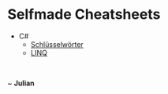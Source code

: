 # Selfmade Cheatsheets

- C#
  - [Schlüsselwörter](https://github.com/FrauJulian/Selfmade-Cheatsheets/blob/main/CSHARP-Schl%C3%BCsselw%C3%B6rter.md)
  - [LINQ](https://github.com/FrauJulian/Selfmade-Cheatsheets/blob/main/CSHARP%20LINQ/OVERVIEW.md)

&nbsp;

~ **Julian**
